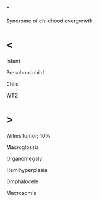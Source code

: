 # .

Syndrome of childhood overgrowth.

# <

Infant

Preschool child

Child

WT2

# >

Wilms tumor; 10%

Macroglossia

Organomegaly

Hemihyperplasia

Omphalocele

Macrosomia
